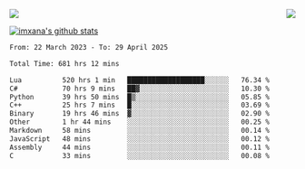 <p>
  <a href="https://count.getloli.com/"><img src="https://count.getloli.com/get/@xana.readme?theme=moebooru-h"></a>
  <img src="https://weather-icon.journeyad.repl.co/@hangzhou?v=1" align="right">
</p>


<a href="https://github.com/imxana"><img align="center" src="https://github-readme-stats.vercel.app/api?username=imxana&show_icons=true&include_all_commits=true&hide_border=tru&custom_title=imxana%27s%20Github%20Stats" alt="imxana's github stats" /></a> 

<!--START_SECTION:waka-->

```txt
From: 22 March 2023 - To: 29 April 2025

Total Time: 681 hrs 12 mins

Lua          520 hrs 1 min   ███████████████████░░░░░░   76.34 %
C#           70 hrs 9 mins   ██▓░░░░░░░░░░░░░░░░░░░░░░   10.30 %
Python       39 hrs 50 mins  █▒░░░░░░░░░░░░░░░░░░░░░░░   05.85 %
C++          25 hrs 7 mins   █░░░░░░░░░░░░░░░░░░░░░░░░   03.69 %
Binary       19 hrs 46 mins  ▓░░░░░░░░░░░░░░░░░░░░░░░░   02.90 %
Other        1 hr 44 mins    ░░░░░░░░░░░░░░░░░░░░░░░░░   00.25 %
Markdown     58 mins         ░░░░░░░░░░░░░░░░░░░░░░░░░   00.14 %
JavaScript   48 mins         ░░░░░░░░░░░░░░░░░░░░░░░░░   00.12 %
Assembly     44 mins         ░░░░░░░░░░░░░░░░░░░░░░░░░   00.11 %
C            33 mins         ░░░░░░░░░░░░░░░░░░░░░░░░░   00.08 %
```

<!--END_SECTION:waka-->
